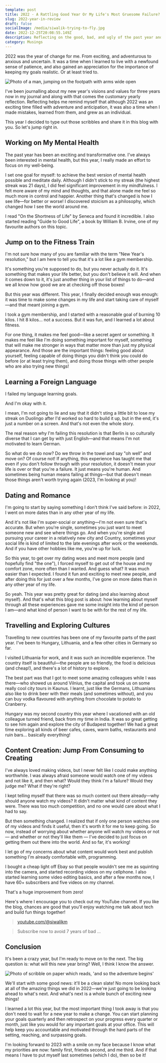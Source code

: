 ```yaml
---
template: post
title: 2022 - A Rattling Good Year Or My Life's Most Gruesome Failure?
slug: 2022-year-in-review
draft: false
socialImage: /media/siwalik-trying-to-fly.jpg
date: 2022-12-25T20:08:55.149Z
description: Reflecting on the good, bad, and ugly of the past year and consider how to move forward in a positive direction.
category: Musings
---
```


2022 was the year of change for me. From exciting, and adventurous to anxious and uncertain. It was a time when I learned to live with a newfound sense of patience, and also gained an appreciation for the importance of keeping my goals realistic.
Or at least tried to.

![Photo of a man, jumping on the footpath with arms wide open](//media/siwalik-trying-to-fly.jpg 'Photo of author, trying to take off from some street in Alt Berlin')


I've been journalling about my new year's visions and values for three years now in my journal and along with that comes the customary yearly reflection. Reflecting helps me remind myself that although 2022 was an exciting time filled with adventure and anticipation, it was also a time when I made mistakes, learned from them, and grew as an individual.

This year I decided to type out those scribbles and share it in this blog with you. So let's jump right in.

## Working on My Mental Health
The past year has been an exciting and transformative one. I've always been interested in mental health, but this year, I really made an effort to focus on my well-being.

I set one goal for myself: to achieve the best version of mental health possible and meditate daily. Although I didn't stick to my streak (the highest streak was 21 days), I did feel significant improvement in my mindfulness. I felt more aware of my mind and thoughts, and that alone made me feel so much more in control and happier.
Another thing that's changed is how I see life—for better or worse! I discovered stoicism as a philosophy, which changed how I see the world around me.

I read "On the Shortness of Life" by Seneca and found it incredible. I also started reading "Guide to Good Life", a book by William B. Irvine, one of my favourite authors on this topic.

## Jump on to the Fitness Train
I'm not sure how many of you are familiar with the term "New Year's resolution," but I am here to tell you that it's a lot like a gym membership.

It's something you're supposed to do, but you never actually do it. It's something that makes your life better, but you don't believe it will. And when it comes down to it, it's just another thing in your list of things to do—and we all know how good we are at checking off those boxes!

But this year was different. This year, I finally decided enough was enough: it was time to make some changes in my life and start taking care of myself—and that meant joining a gym.

I took a gym membership, and I started with a reasonable goal of burning 10 kilos. I hit 8 kilos… not a success. But it was fun, and I learned a lot about fitness.

For one thing, it makes me feel good—like a secret agent or something. It makes me feel like I'm doing something important for myself, something that will make me stronger in ways that matter more than just my physical appearance.
And those are the important things: feeling good about yourself, feeling capable of doing things you didn't think you could do before (or at least trying them), and doing those things with other people who are also trying new things!

## Learning a Foreign Language
I failed my language learning goals.

And I'm okay with it.

I mean, I'm not going to lie and say that it didn't sting a little bit to lose my streak on Duolingo after I'd worked so hard to build it up, but in the end, it's just a number on a screen. And that's not even the whole story. 

The real reason why I'm failing this resolution is that Berlin is so culturally diverse that I can get by with just English—and that means I'm not motivated to learn German.

So what do we do now? Do we throw in the towel and say "oh well" and move on? Of course not! If anything, this experience has taught me that even if you don't follow through with your resolution, it doesn't mean your life is over or that you're a failure. It just means you're human. And sometimes being human means failing at things—but that doesn't mean those things aren't worth trying again (2023, I'm looking at you)!

## Dating and Romance
I'm going to start by saying something I don't think I've said before: in 2022, I went on more dates than in any other year of my life.

And it's not like I'm super-social or anything—I'm not even sure that's accurate. But when you're single, sometimes you just want to meet someone new and see where things go. And when you're single and pursuing your career in a relatively new city and Country, sometimes your social life is kind of limited to the late evenings after work or the weekends. And if you have other hobbies like me, you're up for luck.

So this year, to get over my dating woes and meet more people (and hopefully find "the one"), I forced myself to get out of the house and my comfort zone, more often than I wanted. And guess what? It was much easier than I expected. I found it fun and exciting to meet new people, and after doing this for just over a few months, I've gone on more dates than in any other year of my life.

So yeah. This year was pretty great for dating (and also learning about myself). And that's what this blog post is about: how learning about myself through all these experiences gave me some insight into the kind of person I am—and what kind of person I want to be with for the rest of my life.

## Travelling and Exploring Cultures
Travelling to new countries has been one of my favourite parts of the past year. I've been to Hungary, Lithuania, and a few other cities in Germany so far.

I visited Lithuania for work, and it was such an incredible experience. The country itself is beautiful—the people are so friendly, the food is delicious (and cheap!), and there's a lot of history to explore.

The best part was that I got to meet some amazing colleagues while I was there—who showed us around Vilnius, the capital and took us on some really cool city tours in Kaunus. I learnt, just like the Germans, Lithuanians also like to drink beer with their meals (and sometimes without), and you can buy vodka flavoured with anything from chocolate to potato to Cranberry.

Hungary was my second country this year where I vacationed with an old colleague turned friend, back from my time in India. It was so great getting to see him again and explore the city of Budapest together! We had a great time exploring all kinds of beer cafes, caves, warm baths, restaurants and ruin bars… basically everything!

## Content Creation: Jump From Consuming to Creating
I've always loved making videos, but I never felt like I could make anything worthwhile. I was always afraid someone would watch one of my videos and not like it, and then what? Would they think I'm a failure? Would they judge me? What if they're right?

I kept telling myself that there was so much content out there already—why should anyone watch my videos? It didn't matter what kind of content they were. There was too much competition, and no one would care about what I had to say.

But then something changed. I realized that if only one person watches one of my videos and finds it useful, then it's worth it for me to keep going. So now, instead of worrying about whether anyone will watch my videos or not — and whether or not they'll like them — I've decided to just focus on getting them out there into the world. And so far, it's working!

I let go of my concerns about what content would work best and publish something I'm already comfortable with, programming.

I bought a cheap light off Ebay so that people wouldn't see me as squinting into the camera, and started recording videos on my cellphone. I also started learning some video editing basics, and after a few months now, I have 60+ subscribers and five videos on my channel.

That's a huge improvement from zero!

Here's where I encourage you to check out my YouTube channel. If you like the blog, chances are good that you'll enjoy watching me talk about tech and build fun things together!

> <a href="https://www.youtube.com/@siwalikm?sub_confirmation=1" target="_blank">youtube.com/@siwalikm</a>

> Subscribe now to avoid 7 years of bad ...

## Conclusion
It's been a crazy year, but I'm ready to move on to the next. The big question is: what will this new year bring? Well, I think I know the answer.

![Photo of scribble on paper which reads, 'and so the adventure begins'](//media/adventure-begin-scribble.jpg 'Photo by unsplash.com/@helloimnik')

We'll start with some good news: it'll be a clean slate! No more looking back at all of the amazing things we did in 2022—we're just going to be looking ahead to what's next. And what's next is a whole bunch of exciting new things!

I learned a lot this year, but the most important thing I took away is that you don't need to wait for a new year to make a change. You can start planning your goals quarterly and then retrospect on your progress every quarter or month, just like you would for any important goals at your office. This will help keep you accountable and motivated through the hard parts of the setting, reaching, and surpassing goals.

I'm looking forward to 2023 with a smile on my face because I know what my priorities are now: family first, friends second, and me third. And if that means I have to put myself last sometimes (which I do), then so be it!

